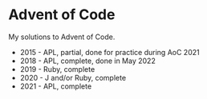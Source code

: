 # Advent of Code

My solutions to Advent of Code.

- 2015 - APL, partial, done for practice during AoC 2021
- 2018 - APL, complete, done in May 2022
- 2019 - Ruby, complete
- 2020 - J and/or Ruby, complete
- 2021 - APL, complete

